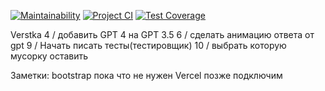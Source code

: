 [![Maintainability](https://api.codeclimate.com/v1/badges/679f259b7ebe9fead8c8/maintainability)](https://codeclimate.com/github/21Ner04/Dream_Squad_Six_/maintainability)
[![Project CI](https://github.com/21Ner04/Dream_Squad_Six_/actions/workflows/projectCI.yml/badge.svg)](https://github.com/21Ner04/Dream_Squad_Six_/actions/workflows/projectCI.yml)
[![Test Coverage](https://api.codeclimate.com/v1/badges/679f259b7ebe9fead8c8/test_coverage)](https://codeclimate.com/github/21Ner04/Dream_Squad_Six_/test_coverage)

Verstka
4 / добавить GPT 4 на GPT 3.5
6 / сделать анимацию ответа от gpt
9 / Начать писать тесты(тестировщик)
10 / выбрать которую мусорку оставить 

Заметки:
bootstrap пока что не нужен
Vercel позже подключим
